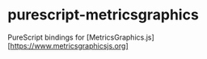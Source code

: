 # purescript-metricsgraphics

PureScript bindings for [MetricsGraphics.js][https://www.metricsgraphicsjs.org]
